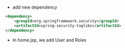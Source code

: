 * add new dependency
```xml
<dependency>
	<groupId>org.springframework.security</groupId>
	<artifactId>spring-security-taglibs</artifactId>
</dependency>
```
* In home.jsp, we add User and Roles